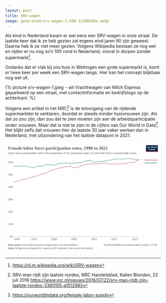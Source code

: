 ```yaml
---
layout: post
title: SRV-wagen
image: generated/srv-wagen-1-500-3c20826be.webp
---
```


Als kind in Nederland kwam er wel eens een SRV-wagen in onze straat. De laatste keer dat ik ze heb gezien zal ergens eind jaren 90 zijn geweest. Daarna heb ik ze niet meer gezien. Volgens Wikipedia bestaan ze nog wel en rijden er nu nog zo’n 100 rond in Nederland, vooral in dorpen zonder supermarkt[^1].

Ondanks dat er vlak bij ons huis in Wettingen een grote supermarkt is, komt er twee keer per week een SRV-wagen langs. Hier kan het concept blijkbaar nog wel uit.

{% picture srv-wagen-1.jpeg --alt Vrachtwagen van Milch Express geparkeerd op een straat, met contactinformatie en bedrijfslogo op de achterkant. %}

Volgens een artikel in het NRC[^2] is de teloorgang van de rijdende supermarkten te verklaren, doordat er steeds minder huisvrouwen zijn. Als dat zo zou zijn, dan zou dat te zien moeten zijn aan de arbeidsparticipatie onder vrouwen. Maar dat is niet te zien in de cijfers van Our World in Data[^3]. Het blijkt zelfs dat vrouwen hier de laatste 30 jaar vaker werken dan in Nederland, met uitzondering van het laatste datapunt in 2021.

![](assets/srv-wagen-2.svg)

[^1]: <https://nl.m.wikipedia.org/wiki/SRV-wagen>
[^2]: SRV-man rijdt zijn laatste rondes, NRC Handelsblad, Kalien Blonden, 22 juli 2016 <https://www.nrc.nl/nieuws/2016/07/22/srv-man-rijdt-zijn-laatste-rondes-3360155-a1512983>
[^3]: <https://ourworldindata.org/female-labor-supply>
